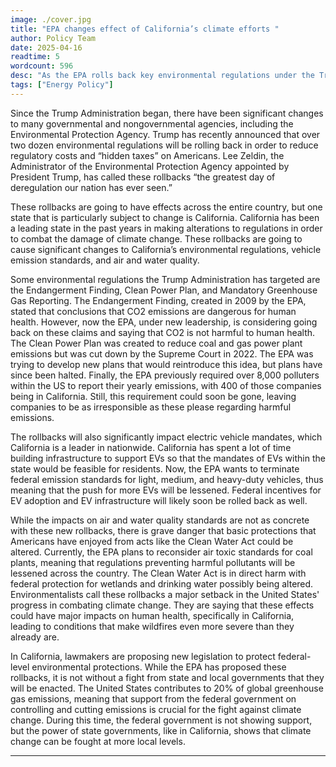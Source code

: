 ```yaml
---
image: ./cover.jpg
title: "EPA changes effect of California’s climate efforts "
author: Policy Team
date: 2025-04-16
readtime: 5
wordcount: 596 
desc: "As the EPA rolls back key environmental regulations under the Trump Administration, California’s climate leadership faces serious threats."
tags: ["Energy Policy"]
---
```


Since the Trump Administration began, there have been significant changes to many governmental and nongovernmental agencies, including the Environmental Protection Agency. Trump has recently announced that over two dozen environmental regulations will be rolling back in order to reduce regulatory costs and “hidden taxes” on Americans. Lee Zeldin, the Administrator of the Environmental Protection Agency appointed by President Trump, has called these rollbacks “the greatest day of deregulation our nation has ever seen.”

These rollbacks are going to have effects across the entire country, but one state that is particularly subject to change is California. California has been a leading state in the past years in making alterations to regulations in order to combat the damage of climate change. These rollbacks are going to cause significant changes to California’s environmental regulations, vehicle emission standards, and air and water quality. 

Some environmental regulations the Trump Administration has targeted are the Endangerment Finding, Clean Power Plan, and Mandatory Greenhouse Gas Reporting. The Endangerment Finding, created in 2009 by the EPA, stated that conclusions that CO2 emissions are dangerous for human health. However, now the EPA, under new leadership, is considering going back on these claims and saying that CO2 is not harmful to human health. The Clean Power Plan was created to reduce coal and gas power plant emissions but was cut down by the Supreme Court in 2022. The EPA was trying to develop new plans that would reintroduce this idea, but plans have since been halted. Finally, the EPA previously required over 8,000 polluters within the US to report their yearly emissions, with 400 of those companies being in California. Still, this requirement could soon be gone, leaving companies to be as irresponsible as these please regarding harmful emissions.

The rollbacks will also significantly impact electric vehicle mandates, which California is a leader in nationwide. California has spent a lot of time building infrastructure to support EVs so that the mandates of EVs within the state would be feasible for residents. Now, the EPA wants to terminate federal emission standards for light, medium, and heavy-duty vehicles, thus meaning that the push for more EVs will be lessened. Federal incentives for EV adoption and EV infrastructure will likely soon be rolled back as well. 

While the impacts on air and water quality standards are not as concrete with these new rollbacks, there is grave danger that basic protections that Americans have enjoyed from acts like the Clean Water Act could be altered. Currently, the EPA plans to reconsider air toxic standards for coal plants, meaning that regulations preventing harmful pollutants will be lessened across the country. The Clean Water Act is in direct harm with federal protection for wetlands and drinking water possibly being altered. Environmentalists call these rollbacks a major setback in the United States' progress in combating climate change. They are saying that these effects could have major impacts on human health, specifically in California, leading to conditions that make wildfires even more severe than they already are. 

In California, lawmakers are proposing new legislation to protect federal-level environmental protections. While the EPA has proposed these rollbacks, it is not without a fight from state and local governments that they will be enacted. The United States contributes to 20% of global greenhouse gas emissions, meaning that support from the federal government on controlling and cutting emissions is crucial for the fight against climate change. During this time, the federal government is not showing support, but the power of state governments, like in California, shows that climate change can be fought at more local levels. 


---